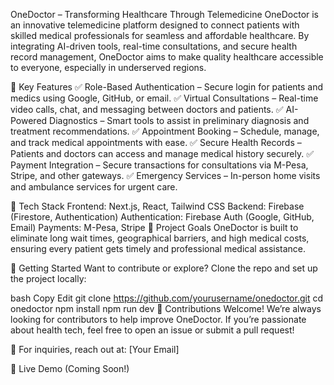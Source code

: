 OneDoctor – Transforming Healthcare Through Telemedicine
OneDoctor is an innovative telemedicine platform designed to connect patients with skilled medical professionals for seamless and affordable healthcare. By integrating AI-driven tools, real-time consultations, and secure health record management, OneDoctor aims to make quality healthcare accessible to everyone, especially in underserved regions.

🚀 Key Features
✅ Role-Based Authentication – Secure login for patients and medics using Google, GitHub, or email.
✅ Virtual Consultations – Real-time video calls, chat, and messaging between doctors and patients.
✅ AI-Powered Diagnostics – Smart tools to assist in preliminary diagnosis and treatment recommendations.
✅ Appointment Booking – Schedule, manage, and track medical appointments with ease.
✅ Secure Health Records – Patients and doctors can access and manage medical history securely.
✅ Payment Integration – Secure transactions for consultations via M-Pesa, Stripe, and other gateways.
✅ Emergency Services – In-person home visits and ambulance services for urgent care.

🔧 Tech Stack
Frontend: Next.js, React, Tailwind CSS
Backend: Firebase (Firestore, Authentication)
Authentication: Firebase Auth (Google, GitHub, Email)
Payments: M-Pesa, Stripe
🎯 Project Goals
OneDoctor is built to eliminate long wait times, geographical barriers, and high medical costs, ensuring every patient gets timely and professional medical assistance.

📌 Getting Started
Want to contribute or explore? Clone the repo and set up the project locally:

bash
Copy
Edit
git clone https://github.com/yourusername/onedoctor.git
cd onedoctor
npm install
npm run dev
📢 Contributions Welcome!
We’re always looking for contributors to help improve OneDoctor. If you’re passionate about health tech, feel free to open an issue or submit a pull request!

📧 For inquiries, reach out at: [Your Email]

🔗 Live Demo (Coming Soon!)
